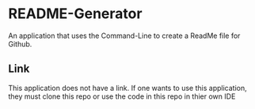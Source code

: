# README-Generator

An application that uses the Command-Line to create a ReadMe file for Github.

## Link

This application does not have a link. If one wants to use this application, they must clone this repo or use the code in this repo in thier own IDE
